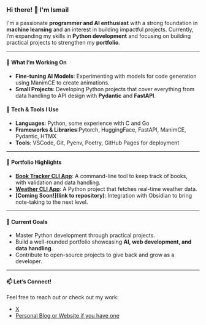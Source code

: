 ### Hi there! 👋 I'm Ismail

I'm a passionate **programmer and AI enthusiast** with a strong foundation in **machine learning** and an interest in building impactful projects. Currently, I’m expanding my skills in **Python development** and focusing on building practical projects to strengthen my **portfolio**.

---

#### 🌱 What I’m Working On
- **Fine-tuning AI Models**: Experimenting with models for code generation using ManimCE to create animations.
- **Small Projects**: Developing Python projects that cover everything from data handling to API design with **Pydantic** and **FastAPI**.

#### 🔧 Tech & Tools I Use
- **Languages**: Python, some experience with C and Go
- **Frameworks & Libraries**:Pytorch, HuggingFace, FastAPI, ManimCE, Pydantic, HTMX
- **Tools**: VSCode, Git, Pyenv, Poetry, GitHub Pages for deployment

---

#### 📝 Portfolio Highlights
- **[Book Tracker CLI App](https://github.com/ismaai008l/Projects/tree/main/book_tracker)**: A command-line tool to keep track of books, with validation and data handling.
- **[Weather CLI App](https://github.com/ismaai008l/Projects/tree/main/cli-weather)**: A Python project that fetches real-time weather data.
- **[Coming Soon!](link to repository)**: Integration with Obsidian to bring note-taking to the next level.

---

#### 🎯 Current Goals
- Master Python development through practical projects.
- Build a well-rounded portfolio showcasing **AI, web development, and data handling**.
- Contribute to open-source projects to give back and grow as a developer.

---

#### 📫 Let’s Connect!
Feel free to reach out or check out my work:
- [X](https://x.com/ismailTG3)
- [Personal Blog or Website if you have one](https://ismaai008l.github.io/Lifelong-Learner.github.io/)
